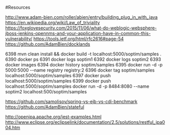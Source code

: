 #Resources

http://www.adam-bien.com/roller/abien/entry/building_plug_in_with_java
https://en.wikipedia.org/wiki/Law_of_triviality
https://foxglovesecurity.com/2015/11/06/what-do-weblogic-websphere-jboss-jenkins-opennms-and-your-application-have-in-common-this-vulnerability/
https://tools.ietf.org/html/rfc2616#page-54
https://github.com/AdamBien/docklands

 6398  mvn clean install && docker build -t localhost:5000/soptim/samples .
 6390  docker ps
 6391  docker logs soptim1
 6392  docker logs soptim2
 6393  docker images
 6394  docker history soptim/samples
 6395  docker run -d -p 5000:5000 --name registry registry:2
 6396  docker tag soptim/samples localhost:5000/soptim/samples
 6397  docker push localhost:5000/soptim/samples
 6399  docker push localhost:5000/soptim/samples
 docker run -d -p 8484:8080 --name soptim2 localhost:500/soptim/samples

https://github.com/samolisov/spring-vs-ejb-vs-cdi-benchmark
https://github.com/AdamBien/stateful

http://openjpa.apache.org/jest-examples.html
http://www.eclipse.org/eclipselink/documentation/2.5/solutions/restful_jpa004.htm
